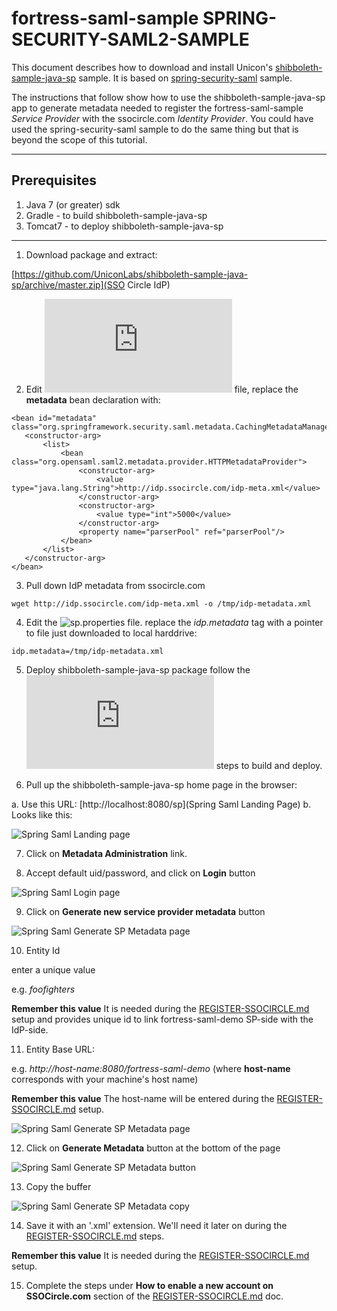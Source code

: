 # fortress-saml-sample SPRING-SECURITY-SAML2-SAMPLE

 This document describes how to download and install Unicon's [shibboleth-sample-java-sp](https://github.com/UniconLabs/shibboleth-sample-java-sp) sample.  It is based on [spring-security-saml](https://github.com/spring-projects/spring-security-saml) sample.

 The instructions that follow show how to use the shibboleth-sample-java-sp app to generate metadata needed to register the fortress-saml-sample *Service Provider* with the ssocircle.com *Identity Provider*.  You could have used the spring-security-saml
  sample to do the same thing but that is beyond the scope of this tutorial.

-------------------------------------------------------------------------------

## Prerequisites
1. Java 7 (or greater) sdk
2. Gradle - to build shibboleth-sample-java-sp
3. Tomcat7 - to deploy shibboleth-sample-java-sp

-------------------------------------------------------------------------------

1. Download package and extract:

 [https://github.com/UniconLabs/shibboleth-sample-java-sp/archive/master.zip](SSO Circle IdP)

2. Edit ![securityContext.xml](https://github.com/UniconLabs/shibboleth-sample-java-sp/blob/master/src/main/webapp/WEB-INF/securityContext.xml) file, replace the **metadata** bean declaration with:

 ```
 <bean id="metadata" class="org.springframework.security.saml.metadata.CachingMetadataManager">
    <constructor-arg>
        <list>
            <bean class="org.opensaml.saml2.metadata.provider.HTTPMetadataProvider">
                <constructor-arg>
                    <value type="java.lang.String">http://idp.ssocircle.com/idp-meta.xml</value>
                </constructor-arg>
                <constructor-arg>
                    <value type="int">5000</value>
                </constructor-arg>
                <property name="parserPool" ref="parserPool"/>
            </bean>
        </list>
    </constructor-arg>
 </bean>
 ```

3. Pull down IdP metadata from ssocircle.com

 ```
 wget http://idp.ssocircle.com/idp-meta.xml -o /tmp/idp-metadata.xml
 ```

4. Edit the ![sp.properties](https://github.com/UniconLabs/shibboleth-sample-java-sp/blob/master/src/main/webapp/WEB-INF/sp.properties) file.
 replace the *idp.metadata* tag with a pointer to file just downloaded to local harddrive:

 ```
 idp.metadata=/tmp/idp-metadata.xml
 ```

5. Deploy shibboleth-sample-java-sp package
 follow the ![README.md](https://github.com/UniconLabs/shibboleth-sample-java-sp/blob/master/README.md) steps to build and deploy.

6. Pull up the shibboleth-sample-java-sp home page in the browser:

 a. Use this URL: [http://localhost:8080/sp](Spring Saml Landing Page)
 b. Looks like this:

 ![Spring Saml Landing page](https://github.com/shawnmckinney/fortress-saml-demo/blob/master/src/main/javadoc/doc-files/Spring-Saml-Landing-Page.png "Landing Page")

7. Click on **Metadata Administration** link.

8. Accept default uid/password, and click on **Login** button

 ![Spring Saml Login page](https://github.com/shawnmckinney/fortress-saml-demo/blob/master/src/main/javadoc/doc-files/Spring-Saml-Login-Page.png "Login Page")

9. Click on **Generate new service provider metadata** button

 ![Spring Saml Generate SP Metadata page](https://github.com/shawnmckinney/fortress-saml-demo/blob/master/src/main/javadoc/doc-files/Spring-Saml-Generate-Metadata.png "Generate SP Metadata")

10. Entity Id

 enter a unique value

 e.g. *foofighters*

 **Remember this value**  It is needed during the [REGISTER-SSOCIRCLE.md](REGISTER-SSOCIRCLE.md) setup and provides unique id to link fortress-saml-demo SP-side with the IdP-side.

11. Entity Base URL:

 e.g. *http://host-name:8080/fortress-saml-demo*    (where **host-name** corresponds with your machine's host name)

 **Remember this value**  The host-name will be entered during the [REGISTER-SSOCIRCLE.md](REGISTER-SSOCIRCLE.md) setup.

 ![Spring Saml Generate SP Metadata page](https://github.com/shawnmckinney/fortress-saml-demo/blob/master/src/main/javadoc/doc-files/Spring-Saml-Metadata-Generation-Page.png "Generate SP Metadata Page")

12. Click on **Generate Metadata** button at the bottom of the page

 ![Spring Saml Generate SP Metadata button](https://github.com/shawnmckinney/fortress-saml-demo/blob/master/src/main/javadoc/doc-files/Spring-Saml-Generate-Metadata-Button.png "Generate SP Metadata Button")

13. Copy the buffer

 ![Spring Saml Generate SP Metadata copy](https://github.com/shawnmckinney/fortress-saml-demo/blob/master/src/main/javadoc/doc-files/Spring-Saml-Copy-Metadata.png "Generate SP Metadata Copy")

14. Save it with an '.xml' extension.  We'll need it later on during the [REGISTER-SSOCIRCLE.md](REGISTER-SSOCIRCLE.md) steps.

 **Remember this value**  It is needed during the [REGISTER-SSOCIRCLE.md](REGISTER-SSOCIRCLE.md) setup.

15. Complete the steps under **How to enable a new account on SSOCircle.com** section of the [REGISTER-SSOCIRCLE.md](REGISTER-SSOCIRCLE.md) doc.
